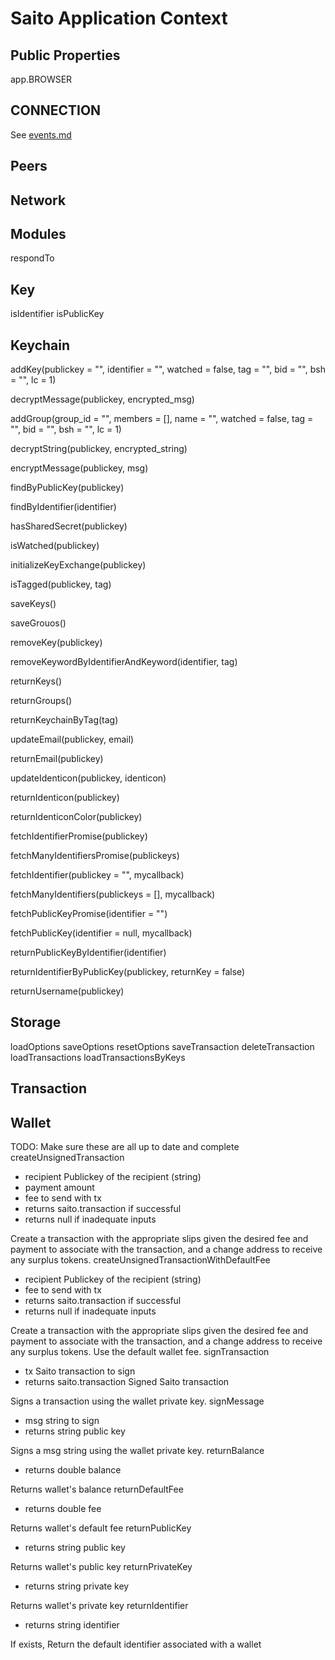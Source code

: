 # Saito Application Context
## Public Properties

app.BROWSER

## CONNECTION

See [events.md](events.md)

## Peers
## Network
## Modules

respondTo

## Key

isIdentifier
isPublicKey

## Keychain

addKey(publickey = "", identifier = "", watched = false, tag = "", bid = "", bsh = "", lc = 1)

decryptMessage(publickey, encrypted_msg)

addGroup(group_id = "", members = [], name = "", watched = false, tag = "", bid = "", bsh = "", lc = 1)

decryptString(publickey, encrypted_string)

encryptMessage(publickey, msg)

findByPublicKey(publickey)

findByIdentifier(identifier)

hasSharedSecret(publickey)

isWatched(publickey)

initializeKeyExchange(publickey)

isTagged(publickey, tag)

saveKeys()

saveGrouos()

removeKey(publickey)

removeKeywordByIdentifierAndKeyword(identifier, tag)

returnKeys()

returnGroups()

returnKeychainByTag(tag)

updateEmail(publickey, email)

returnEmail(publickey)

updateIdenticon(publickey, identicon)

returnIdenticon(publickey)

returnIdenticonColor(publickey)

fetchIdentifierPromise(publickey)

fetchManyIdentifiersPromise(publickeys)

fetchIdentifier(publickey = "", mycallback) 

fetchManyIdentifiers(publickeys = [], mycallback) 

fetchPublicKeyPromise(identifier = "")

fetchPublicKey(identifier = null, mycallback)

returnPublicKeyByIdentifier(identifier)

returnIdentifierByPublicKey(publickey, returnKey = false) 

returnUsername(publickey)



## Storage

loadOptions
saveOptions
resetOptions
saveTransaction
deleteTransaction
loadTransactions
loadTransactionsByKeys

## Transaction

## Wallet

TODO: Make sure these are all up to date and complete
createUnsignedTransaction

* recipient Publickey of the recipient (string)
* payment amount
* fee to send with tx
* returns saito.transaction if successful
* returns null if inadequate inputs

Create a transaction with the appropriate slips given the desired fee and payment to associate with the transaction, and a change address to receive any surplus tokens.
createUnsignedTransactionWithDefaultFee

* recipient Publickey of the recipient (string)
* fee to send with tx
* returns saito.transaction if successful
* returns null if inadequate inputs

Create a transaction with the appropriate slips given the desired fee and payment to associate with the transaction, and a change address to receive any surplus tokens. Use the default wallet fee.
signTransaction

* tx Saito transaction to sign
* returns saito.transaction Signed Saito transaction

Signs a transaction using the wallet private key.
signMessage

* msg string to sign
* returns string public key

Signs a msg string using the wallet private key.
returnBalance

* returns double balance

Returns wallet's balance
returnDefaultFee

* returns double fee

Returns wallet's default fee
returnPublicKey

* returns string public key

Returns wallet's public key
returnPrivateKey

* returns string private key

Returns wallet's private key
returnIdentifier

* returns string identifier

If exists, Return the default identifier associated with a wallet